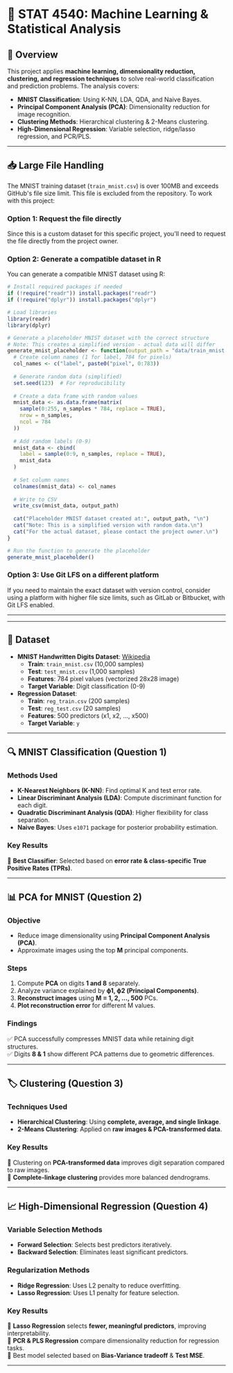# 🧮 STAT 4540: Machine Learning & Statistical Analysis

## 📌 Overview
This project applies **machine learning, dimensionality reduction, clustering, and regression techniques** to solve real-world classification and prediction problems. The analysis covers:
- **MNIST Classification**: Using K-NN, LDA, QDA, and Naive Bayes.
- **Principal Component Analysis (PCA)**: Dimensionality reduction for image recognition.
- **Clustering Methods**: Hierarchical clustering & 2-Means clustering.
- **High-Dimensional Regression**: Variable selection, ridge/lasso regression, and PCR/PLS.

---

## 📥 Large File Handling
The MNIST training dataset (`train_mnist.csv`) is over 100MB and exceeds GitHub's file size limit. This file is excluded from the repository. To work with this project:

### Option 1: Request the file directly
Since this is a custom dataset for this specific project, you'll need to request the file directly from the project owner.

### Option 2: Generate a compatible dataset in R
You can generate a compatible MNIST dataset using R:

```r
# Install required packages if needed
if (!require("readr")) install.packages("readr")
if (!require("dplyr")) install.packages("dplyr")

# Load libraries
library(readr)
library(dplyr)

# Generate a placeholder MNIST dataset with the correct structure
# Note: This creates a simplified version - actual data will differ
generate_mnist_placeholder <- function(output_path = "data/train_mnist.csv", n_samples = 10000) {
  # Create column names (1 for label, 784 for pixels)
  col_names <- c("label", paste0("pixel", 0:783))
  
  # Generate random data (simplified)
  set.seed(123)  # For reproducibility
  
  # Create a data frame with random values
  mnist_data <- as.data.frame(matrix(
    sample(0:255, n_samples * 784, replace = TRUE),
    nrow = n_samples,
    ncol = 784
  ))
  
  # Add random labels (0-9)
  mnist_data <- cbind(
    label = sample(0:9, n_samples, replace = TRUE),
    mnist_data
  )
  
  # Set column names
  colnames(mnist_data) <- col_names
  
  # Write to CSV
  write_csv(mnist_data, output_path)
  
  cat("Placeholder MNIST dataset created at:", output_path, "\n")
  cat("Note: This is a simplified version with random data.\n")
  cat("For the actual dataset, please contact the project owner.\n")
}

# Run the function to generate the placeholder
generate_mnist_placeholder()
```

### Option 3: Use Git LFS on a different platform
If you need to maintain the exact dataset with version control, consider using a platform with higher file size limits, such as GitLab or Bitbucket, with Git LFS enabled.

---

---

## 📜 Dataset
- **MNIST Handwritten Digits Dataset**: [Wikipedia](https://en.wikipedia.org/wiki/MNIST_database)
  - **Train**: `train_mnist.csv` (10,000 samples)
  - **Test**: `test_mnist.csv` (1,000 samples)
  - **Features**: 784 pixel values (vectorized 28x28 image)
  - **Target Variable**: Digit classification (0-9)
- **Regression Dataset**:
  - **Train**: `reg_train.csv` (200 samples)
  - **Test**: `reg_test.csv` (20 samples)
  - **Features**: 500 predictors (x1, x2, ..., x500)
  - **Target Variable**: `y`

---

## 🔍 MNIST Classification (Question 1)
### **Methods Used**
- **K-Nearest Neighbors (K-NN)**: Find optimal K and test error rate.
- **Linear Discriminant Analysis (LDA)**: Compute discriminant function for each digit.
- **Quadratic Discriminant Analysis (QDA)**: Higher flexibility for class separation.
- **Naive Bayes**: Uses `e1071` package for posterior probability estimation.

### **Key Results**
📌 **Best Classifier**: Selected based on **error rate & class-specific True Positive Rates (TPRs)**.

---

## 📊 PCA for MNIST (Question 2)
### **Objective**
- Reduce image dimensionality using **Principal Component Analysis (PCA)**.
- Approximate images using the top **M** principal components.

### **Steps**
1. Compute **PCA** on digits **1 and 8** separately.
2. Analyze variance explained by **ϕ1, ϕ2 (Principal Components)**.
3. **Reconstruct images** using **M = 1, 2, ..., 500** PCs.
4. **Plot reconstruction error** for different M values.

### **Findings**
✅ PCA successfully compresses MNIST data while retaining digit structures.  
✅ Digits **8 & 1** show different PCA patterns due to geometric differences.

---

## 🏷️ Clustering (Question 3)
### **Techniques Used**
- **Hierarchical Clustering**: Using **complete, average, and single linkage**.
- **2-Means Clustering**: Applied on **raw images & PCA-transformed data**.

### **Key Results**
📌 Clustering on **PCA-transformed data** improves digit separation compared to raw images.  
📌 **Complete-linkage clustering** provides more balanced dendrograms.

---

## 📈 High-Dimensional Regression (Question 4)
### **Variable Selection Methods**
- **Forward Selection**: Selects best predictors iteratively.
- **Backward Selection**: Eliminates least significant predictors.

### **Regularization Methods**
- **Ridge Regression**: Uses L2 penalty to reduce overfitting.
- **Lasso Regression**: Uses L1 penalty for feature selection.

### **Key Results**
📌 **Lasso Regression** selects **fewer, meaningful predictors**, improving interpretability.  
📌 **PCR & PLS Regression** compare dimensionality reduction for regression tasks.  
📌 Best model selected based on **Bias-Variance tradeoff** & **Test MSE**.

---
